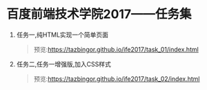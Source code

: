 # 百度前端技术学院2017——任务集

1. 任务一,纯HTML实现一个简单页面

   > 预览:https://tazbingor.github.io/ife2017/task_01/index.html

2. 任务二,任务一增强版,加入CSS样式

   > 预览:https://tazbingor.github.io/ife2017/task_02/index.html

